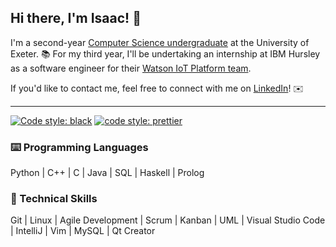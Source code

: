 ## Hi there, I'm Isaac! 👋
I'm a second-year [Computer Science undergraduate](https://www.exeter.ac.uk/undergraduate/courses/computerscience/comsci/) at the University of Exeter. 📚
For my third year, I'll be undertaking an internship at IBM Hursley as a software engineer for their [Watson IoT Platform team](https://www.ibm.com/cloud/watson-iot-platform).

If you'd like to contact me, feel free to connect with me on [LinkedIn](https://www.linkedin.com/in/isaaccheng9)! ✉️

---

[![Code style: black](https://img.shields.io/badge/code%20style-black-000000.svg)](https://github.com/psf/black)
[![code style: prettier](https://img.shields.io/badge/code_style-prettier-ff69b4.svg?style=flat-square)](https://github.com/prettier/prettier)

### ⌨️ Programming Languages

Python | C++ | C | Java | SQL | Haskell | Prolog

### 🧠 Technical Skills

Git | Linux | Agile Development | Scrum | Kanban | UML | Visual Studio Code | IntelliJ | Vim | MySQL | Qt Creator
